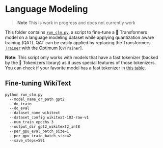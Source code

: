 # Language Modeling 

> **Note**
> This is work in progress and does not currently work

This folder contains [`run_clm.py`](https://github.com/huggingface/optimum/blob/main/examples/openvino/language-modeling/run_clm.py), a script to fine-tune a 🤗 Transformers model on a language modeling dataset while applying quantization aware training (QAT). QAT can be easily applied by replacing the Transformers [`Trainer`](https://huggingface.co/docs/transformers/main/en/main_classes/trainer#trainer) with the Optimum [`OVTrainer`].

**Note:** This script only works with models that have a fast tokenizer (backed by the 🤗 Tokenizers library) as it
uses special features of those tokenizers. You can check if your favorite model has a fast tokenizer in
[this table](https://huggingface.co/transformers/index.html#supported-frameworks).

## Fine-tuning WikiText

```bash
python run_clm.py 
  --model_name_or_path gpt2 
  --do_train 
  --do_eval 
  --dataset_name wikitext 
  --dataset_config wikitext-103-raw-v1 
  --num_train_epochs 3 
  --output_dir gpt2_wikitext2_int8 
  --per_gpu_eval_batch_size=1 
  --per_gpu_train_batch_size=2 
  --save_steps=591 
```
